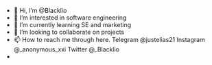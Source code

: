 - 👋 Hi, I’m @Blacklio
- 👀 I’m interested in software engineering 
- 🌱 I’m currently learning SE and marketing
- 💞️ I’m looking to collaborate on projects
- 📫 How to reach me through here. Telegram @justelias21 Instagram @_anonymous_xxi Twitter @_Blacklio 
- 

<!---
Blacklio/Blacklio is a ✨ special ✨ repository because its `README.md` (this file) appears on your GitHub profile.
You can click the Preview link to take a look at your changes.
--->
